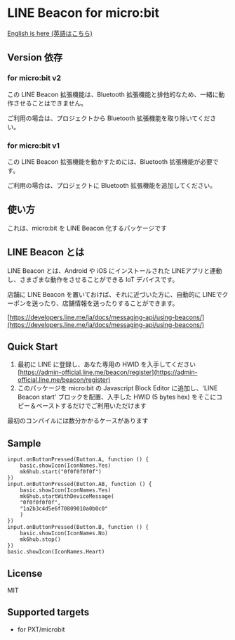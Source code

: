 # LINE Beacon for micro:bit

[English is here (英語はこちら)](README.md)

## Version 依存

### for micro:bit v2

この LINE Beacon 拡張機能は、Bluetooth 拡張機能と排他的なため、一緒に動作させることはできません。

ご利用の場合は、プロジェクトから Bluetooth 拡張機能を取り除いてください。

### for micro:bit v1

この LINE Beacon 拡張機能を動かすためには、Bluetooth 拡張機能が必要です。

ご利用の場合は、プロジェクトに Bluetooth 拡張機能を追加してください。


## 使い方

これは、micro:bit を LINE Beacon 化するパッケージです

## LINE Beacon とは

LINE Beacon とは、Android や iOS にインストールされた LINEアプリと連動し、さまざまな動作をさせることができる IoT デバイスです。

店舗に LINE Beacon を置いておけば、それに近づいた方に、自動的に LINEでクーポンを送ったり、店舗情報を送ったりすることができます。

[https://developers.line.me/ja/docs/messaging-api/using-beacons/](https://developers.line.me/ja/docs/messaging-api/using-beacons/)

## Quick Start

1. 最初に LINE に登録し、あなた専用の HWID を入手してください [https://admin-official.line.me/beacon/register](https://admin-official.line.me/beacon/register)
1. このパッケージを micro:bit の Javascript Block Editor に追加し、'LINE Beacon start' ブロックを配置、入手した HWID (5 bytes hex) をそこにコピー＆ペーストするだけでご利用いただけます

最初のコンパイルには数分かかるケースがあります

## Sample

```blocks
input.onButtonPressed(Button.A, function () {
    basic.showIcon(IconNames.Yes)
    mk6hub.start("0f0f0f0f0f")
})
input.onButtonPressed(Button.AB, function () {
    basic.showIcon(IconNames.Yes)
    mk6hub.startWithDeviceMessage(
    "0f0f0f0f0f",
    "1a2b3c4d5e6f70809010a0b0c0"
    )
})
input.onButtonPressed(Button.B, function () {
    basic.showIcon(IconNames.No)
    mk6hub.stop()
})
basic.showIcon(IconNames.Heart)
```

## License

MIT

## Supported targets

* for PXT/microbit

<script src="https://makecode.com/gh-pages-embed.js"></script><script>makeCodeRender("{{ site.makecode.home_url }}", "{{ site.github.owner_name }}/{{ site.github.repository_name }}");</script>

